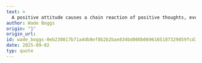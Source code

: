 ```yaml
---
text: >
  A positive attitude causes a chain reaction of positive thoughts, events, and outcomes.
author: Wade Boggs
origin: "1"
origin_url: 
id: wade_boggs-0eb230817b71a4db8ef8b2b2bae834bd060b0696165187329859fcd369300416
date: 2025-09-02
typ: quote
---
```


